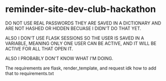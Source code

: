 # reminder-site-dev-club-hackathon

DO NOT USE REAL PASSWORDS THEY ARE SAVED IN A DICTIONARY AND ARE NOT HASHED OR HIDDEN BECUASE I DIDN'T DO THAT YET.

ALSO I DON'T USE FLASK SESSIONS SO THE USER IS SAVED IN A VARIABLE, MEANING ONLY ONE USER CAN BE ACTIVE, AND IT WILL BE ACTIVE FOR ALL THAT OPEN IT.

ALSO I PROBABLY DON'T KNOW WHAT I'M DOING.

The requirements are flask, render_template, and request idk how to add that to requirements.txt